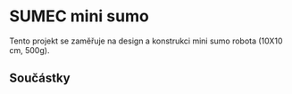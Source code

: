 # SUMEC mini sumo
Tento projekt se zaměřuje na design a konstrukci mini sumo robota (10X10 cm, 500g).

## Součástky

